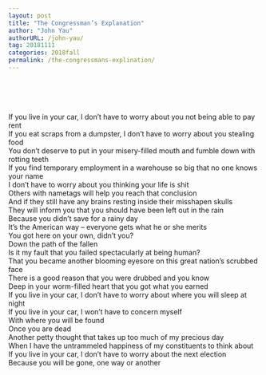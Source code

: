 ```yaml
---
layout: post
title: "The Congressman’s Explanation"
author: "John Yau"
authorURL: /john-yau/
tag: 20181111
categories: 2018fall
permalink: /the-congressmans-explination/
---
```


<br><br>
<br><br>
If you live in your car, I don’t have to worry about you not being able to pay rent
<br>
If you eat scraps from a dumpster, I don’t have to worry about you stealing food
<br>
You don’t deserve to put in your misery-filled mouth and fumble down with rotting teeth
<br>
If you find temporary employment in a warehouse so big that no one knows your name
<br>
I don’t have to worry about you thinking your life is shit
<br>
Others with nametags will help you reach that conclusion
<br>
And if they still have any brains resting inside their misshapen skulls
<br>
They will inform you that you should have been left out in the rain
<br>
Because you didn’t save for a rainy day
<br>
It’s the American way – everyone gets what he or she merits
<br>
You got here on your own, didn’t you?
<br>
Down the path of the fallen
<br>
Is it my fault that you failed spectacularly at being human?
<br>
That you became another blooming eyesore on this great nation’s scrubbed face
<br>
There is a good reason that you were drubbed and you know
<br>
Deep in your worm-filled heart that you got what you earned
<br>
If you live in your car, I don’t have to worry about where you will sleep at night
<br>
If you live in your car, I won’t have to concern myself
<br>
With where you will be found
<br>
Once you are dead
<br>
Another petty thought that takes up too much of my precious day
<br>
When I have the untrammeled happiness of my constituents to think about
<br>
If you live in your car, I don’t have to worry about the next election
<br>
Because you will be gone, one way or another
<br>
